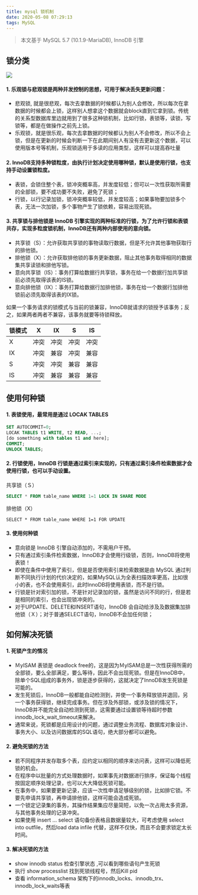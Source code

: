 ```yaml
---
title: mysql 锁机制
date: 2020-05-08 07:29:13
tags: MySQL
---
```


> 本文基于 MySQL 5.7 (10.1.9-MariaDB), InnoDB 引擎

<!-- more -->

## 锁分类

![](/img/2020/mysql_lock.png)

#### 1. 乐观锁与悲观锁是两种并发控制的思想，可用于解决丢失更新问题：
- 悲观锁, 就是很悲观，每次去拿数据的时候都认为别人会修改，所以每次在拿数据的时候都会上锁，这样别人想拿这个数据就会block直到它拿到锁。传统的关系型数据库里边就用到了很多这种锁机制，比如行锁，表锁等，读锁，写锁等，都是在做操作之前先上锁。
- 乐观锁，就是很乐观，每次去拿数据的时候都认为别人不会修改，所以不会上锁，但是在更新的时候会判断一下在此期间别人有没有去更新这个数据，可以使用版本号等机制，乐观锁适用于多读的应用类型，这样可以提高吞吐量


#### 2. InnoDB支持多种锁粒度，由执行计划决定使用哪种锁，默认是使用行锁，也支持手动设置锁粒度。
- 表锁，会锁住整个表，锁冲突概率高，并发度较低；但可以一次性获取所需要的全部锁，要不成功要不失败，避免了死锁；
- 行锁，以行记录加锁，锁冲突概率较低，并发度较高；如果事物要加锁多个表，无法一次加锁，多个事物产生了锁依赖，容易出现死锁。


#### 3. 共享锁与排他锁是 InnoDB 引擎实现的两种标准的行锁，为了允许行锁和表锁共存，实现多粒度锁机制，InnoDB还有两种内部使用的意向锁。

- 共享锁（S）：允许获取共享锁的事物读取行数据，但是不允许其他事物获取行的排他锁。
- 排他锁（X）：允许获取排他锁的事务更新数据，阻止其他事务取得相同的数据集共享读锁和排他写锁。
- 意向共享锁（IS）：事务打算给数据行共享锁，事务在给一个数据行加共享锁前必须先取得该表的IS锁。
- 意向排他锁（IX）：事务打算给数据行加排他锁，事务在给一个数据行加排他锁前必须先取得该表的IX锁。

如果一个事务请求的锁模式与当前的锁兼容，InnoDB就请求的锁授予该事务；反之，如果两者两者不兼容，该事务就要等待锁释放。

锁模式|	X	|IX	|S	|IS
-|-|-|-|-
X	|冲突	|冲突	|冲突	|冲突
IX	|冲突	|兼容	|冲突	|兼容
S	|冲突	|冲突	|兼容	|兼容
IS	|冲突	|兼容	|兼容	|兼容


## 使用何种锁

#### 1. 表锁使用，最常用是通过 LOCAK TABLES

```sql
SET AUTOCOMMIT=0;
LOCAK TABLES t1 WRITE, t2 READ, ...;
[do something with tables t1 and here];
COMMIT;
UNLOCK TABLES;

```

#### 2. 行锁使用，InnoDB 行锁是通过索引来实现的，只有通过索引条件检索数据才会使用行锁，也可以手动设置。

共享锁（Ｓ）

```sql
SELECT * FROM table_name WHERE 1=1 LOCK IN SHARE MODE

``` 

排他锁（X）

``` mysql
SELECT * FROM table_name WHERE 1=1 FOR UPDATE
```

#### 3. 使用何种锁
- 意向锁是 InnoDB 引擎自动添加的，不需用户干预。
- 只有通过索引条件检索数据，InnoDB才会使用行级锁，否则，InnoDB将使用表锁！
- 即使在条件中使用了索引，但是是否使用索引来检索数据是由 MySQL 通过判断不同执行计划的代价决定的，如果MySQL认为全表扫描效率更高，比如很小的表，也不会使用索引，此时InnoDB将使用表锁，而不是行锁。
- 行锁是针对索引加的锁，不是针对记录加的锁，虽然是访问不同的行，但是若是相同的索引，也会出现锁冲突的。
- 对于UPDATE、DELETE和INSERT语句，InnoDB 会自动给涉及及数据集加排他锁（Ｘ）；对于普通SELECT语句，InnoDB不会加任何锁；



## 如何解决死锁

#### 1. 死锁产生的情况
- ＭyISAM 表锁是 deadlock free的，这是因为ＭyISAM总是一次性获得所需的全部锁，要么全部满足，要么等待，因此不会出现死锁。但是在InnoDB中，除单个SQL组成的事务外，锁是逐步获得的，这就决定了InnoDB发生死锁是可能的。
- 发生死锁后，InnoDB一般都能自动检测到，并使一个事务释放锁并退回，另一个事务获得锁，继续完成事务。但在涉及外部锁，或涉及锁的情况下，InnoDB并不能完全自动检测到死锁，这需要通过设置锁等待超时参数innodb_lock_wait_timeout来解决。
-  通常来说，死锁都是应用设计的问题，通过调整业务流程、数据库对象设计、事务大小、以及访问数据库的SQL语句，绝大部分都可以避免。


#### 2. 避免死锁的方法

- 若不同程序并发存取多个表，应约定以相同的顺序来访问表，这样可以降低死锁的机会。
- 在程序中以批量的方式处理数据时，如果事先对数据进行排序，保证每个线程按固定顺序处理记录，也可以大大降低死锁可能。
- 在事务中，如果要更新记录，应该一次性申请足够级别的锁，比如排它锁。不要先申请共享锁，再申请排他锁，这样可能会造成死锁。
- 一个锁定记录集的事务，其操作结果集应尽量简短，以免一次占用太多资源，与其他事务处理的记录冲突。
- 如果使用 insert … select 语句备份表格且数据量较大，可考虑使用 select into outfile，然后load data infile 代替，这样不仅快，而且不会要求锁定太长时间。



#### 3. 解决死锁的方法
- show innodb status 检查引擎状态 ,可以看到哪些语句产生死锁
- 执行 show processlist 找到死锁线程号，然后Kill pid
- 查看 information_schema 架构下的innodb_locks、innodb_trx、innodb_lock_waits等表

